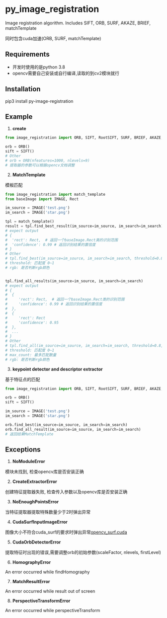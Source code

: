 # py_image_registration 

Image registration algorithm. Includes SIFT, ORB, SURF, AKAZE, BRIEF, matchTemplate

同时包含cuda加速(ORB, SURF, matchTemplate)


## Requirements
- 开发时使用的是python 3.8
- opencv需要自己安装或自行编译,读取的到cv2模块就行

## Installation
pip3 install py-image-registration

## Example

1. **create**

```Python
from image_registration import ORB, SIFT, RootSIFT, SURF, BRIEF, AKAZE, CUDA_SURF, CUDA_ORB, match_template

orb = ORB()
sift = SIFT()
# Other
# orb = ORB(nfeatures=1000, nlevels=9)
# 提取器的参数可以根据opencv文档调整
```


2. **MatchTemplate**

模板匹配

```Python
from image_registration import match_template
from baseImage import IMAGE, Rect

im_source = IMAGE('test.png')
im_search = IMAGE('star.png')

tpl = match_template()
result = tpl.find_best_result(im_source=im_source, im_search=im_search)
# expect output
# {
#  'rect': Rect,  # 返回一个baseImage.Rect类的识别范围
#  'confidence': 0.99 # 返回识别结果的置信度
# }
# Other
# tpl.find_best(im_source=im_source, im_search=im_search, threshold=0.8, rgb=False)
# threshold: 匹配度 0~1
# rgb: 是否判断rgb颜色


tpl.find_all_results(im_source=im_source, im_search=im_search)
# expect output
# {
#  {
#     'rect': Rect,  # 返回一个baseImage.Rect类的识别范围
#     'confidence': 0.99 # 返回识别结果的置信度
#  },
#  {
#     'rect': Rect
#     'confidence': 0.95
#  },
#  ...
# }
# Other
# tpl.find_all(im_source=im_source, im_search=im_search, threshold=0.8, max_count=20, rgb=False)
# threshold: 匹配度 0~1
# max_count: 最多匹配数量
# rgb: 是否判断rgb颜色
```

3. **keypoint detector and descriptor extractor**

基于特征点的匹配

```Python
from image_registration import ORB, SIFT, RootSIFT, SURF, BRIEF, AKAZE, CUDA_SURF, CUDA_ORB

orb = ORB()
sift = SIFT()

im_source = IMAGE('test.png')
im_search = IMAGE('star.png')

orb.find_best(im_source=im_source, im_search=im_search)
orb.find_all_result(im_source=im_source, im_search=im_search)
# 返回结果MatchTemplate
```

## Exceptions

1. **NoModuleError** 

模块未找到, 检查opencv库是否安装正确

2. **CreateExtractorError**

创建特征提取器失败, 检查传入参数以及opencv库是否安装正确

3. **NoEnoughPointsError**

当特征提取器提取特殊数量少于2时弹出异常

4. **CudaSurfInputImageError**

图像大小不符合cuda_surf的要求时弹出异常[opencv_surf.cuda](https://github.com/opencv/opencv_contrib/blob/master/modules/xfeatures2d/src/surf.cuda.cpp#L151)

5. **CudaOrbDetectorError**


提取特征时出现的错误,需要调整orb的初始参数(scaleFactor, nlevels, firstLevel)

6. **HomographyError**


An error occurred while findHomography

7. **MatchResultError**


An error occurred while result out of screen

8. **PerspectiveTransformError**


An error occurred while perspectiveTransform
